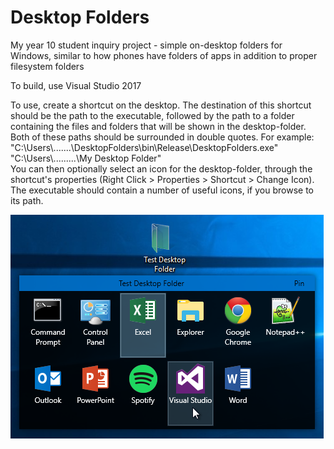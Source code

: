 # Desktop Folders
My year 10 student inquiry project - simple on-desktop folders for Windows, similar to how phones have folders of apps in addition to proper filesystem folders

To build, use Visual Studio 2017

To use, create a shortcut on the desktop. The destination of this shortcut should be the path to the executable, followed by the path to a folder containing the files and folders that will be shown in the desktop-folder. Both of these paths should be surrounded in double quotes. For example:  
"C:\Users\\.......\DesktopFolders\bin\Release\DesktopFolders.exe" "C:\Users\\.........\My Desktop Folder"  
You can then optionally select an icon for the desktop-folder, through the shortcut's properties (Right Click > Properties > Shortcut > Change Icon). The executable should contain a number of useful icons, if you browse to its path.

![Screenshot of program in use](ExampleUse.png)